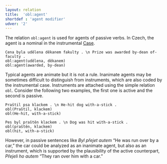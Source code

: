 ```yaml
---
layout: relation
title:  'obl:agent'
shortdef : 'agent modifier'
udver: '2'
---
```


The relation `obl:agent` is used for agents of passive verbs.
In Czech, the agent is a nominal in the instrumental [Case]().

~~~ sdparse
Cena byla udělena děkanem fakulty . \n Prize was awarded by-dean of-faculty .
obl:agent(udělena, děkanem)
obl:agent(awarded, by-dean)
~~~

Typical agents are animate but it is not a rule.
Inanimate agents may be sometimes difficult to distinguish from instruments,
which are also coded by the instrumental case.
Instruments are attached using the simple relation `obl`.
Consider the following two examples, the first one is active and the second is passive.

~~~ sdparse
Praštil psa klackem . \n He-hit dog with-a-stick .
obl(Praštil, klackem)
obl(He-hit, with-a-stick)
~~~

~~~ sdparse
Pes byl praštěn klackem . \n Dog was hit with-a-stick .
obl(praštěn, klackem)
obl(hit, with-a-stick)
~~~

However, in passive sentences like _Byl přejet autem_ “He was run over by a car,”
the car could be analyzed as an inanimate agent, but also as an instrument,
which is supported by the plausibility of the active counterpart,
_Přejeli ho autem_ “They ran over him with a car.”
<!-- Interlanguage links updated Ne 5. května 2024, 18:21:36 CEST -->
